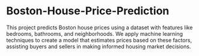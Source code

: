 # Boston-House-Price-Prediction
This project predicts Boston house prices using a dataset with features like bedrooms, bathrooms, and neighborhoods. We apply machine learning techniques to create a model that estimates prices based on these factors, assisting buyers and sellers in making informed housing market decisions.
